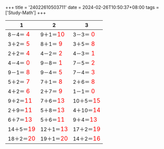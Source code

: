 +++ 
title = '24022610503711' 
date = 2024-02-26T10:50:37+08:00 
tags = ['Study-Math'] 
+++ 

1 | 2 | 3 
-- | -- | -- 
8－4＝<font color=red size=4> 4</font> | 9＋1＝<font color=red size=4>10</font> | 3－3＝<font color=red size=4> 0</font> 
3＋2＝<font color=red size=4> 5</font> | 8＋1＝<font color=red size=4> 9</font> | 3＋5＝<font color=red size=4> 8</font> 
2＋2＝<font color=red size=4> 4</font> | 4－2＝<font color=red size=4> 2</font> | 4－3＝<font color=red size=4> 1</font> 
4－4＝<font color=red size=4> 0</font> | 9－8＝<font color=red size=4> 1</font> | 7－5＝<font color=red size=4> 2</font> 
9－1＝<font color=red size=4> 8</font> | 9－4＝<font color=red size=4> 5</font> | 7－4＝<font color=red size=4> 3</font> 
5＋2＝<font color=red size=4> 7</font> | 7＋1＝<font color=red size=4> 8</font> | 2＋6＝<font color=red size=4> 8</font> 
4＋2＝<font color=red size=4> 6</font> | 2＋7＝<font color=red size=4> 9</font> | 1－1＝<font color=red size=4> 0</font> 
9＋2＝<font color=red size=4>11</font> | 7＋6＝<font color=red size=4>13</font> | 10＋5＝<font color=red size=4>15</font> 
2＋9＝<font color=red size=4>11</font> | 5＋8＝<font color=red size=4>13</font> | 4＋10＝<font color=red size=4>14</font> 
6＋7＝<font color=red size=4>13</font> | 5＋6＝<font color=red size=4>11</font> | 9＋4＝<font color=red size=4>13</font> 
14＋5＝<font color=red size=4>19</font> | 12＋1＝<font color=red size=4>13</font> | 17＋2＝<font color=red size=4>19</font> 
18＋2＝<font color=red size=4>20</font> | 19＋1＝<font color=red size=4>20</font> | 14＋2＝<font color=red size=4>16</font> 

